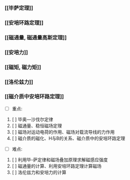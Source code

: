 
### [[毕萨定理]]
### [[安培环路定理]]
### [[磁通量, 磁通量高斯定理]]
### [[安培力]]
### [[磁矩, 磁力矩]]
### [[洛伦兹力]]
### [[磁介质中安培环路定理]]

- [ ] 重点:
1. [ ] 毕奥—沙伐尔定律
2. [ ] 磁通量、稳恒磁场定理
3. [ ] 磁场对运动电荷的作用、磁场对载流导线的力作用
4. [ ] 磁介质的磁化、H与B的关系、磁介质中的安培环路定理

- [ ] 难点: 
1. [ ] 利用毕-萨定律和磁场叠加原理求解磁感应强度
2. [ ] 磁通量的计算、利用安培环路定理计算磁场
3. [ ] 洛伦兹力和安培力的计算

